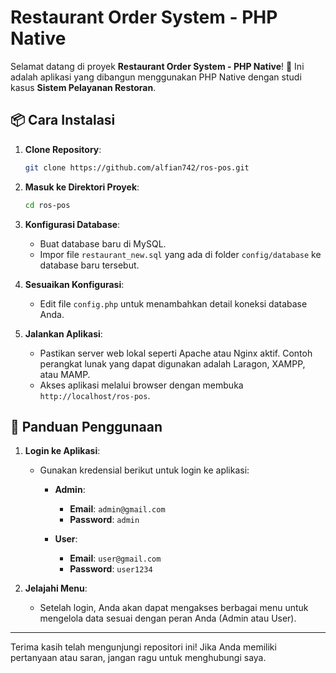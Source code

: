 # Restaurant Order System - PHP Native

Selamat datang di proyek **Restaurant Order System - PHP Native**! 🎉 Ini adalah aplikasi yang dibangun menggunakan PHP Native dengan studi kasus **Sistem Pelayanan Restoran**.

## 📦 Cara Instalasi

1. **Clone Repository**:
    ```bash
    git clone https://github.com/alfian742/ros-pos.git
    ```

2. **Masuk ke Direktori Proyek**:
    ```bash
    cd ros-pos
    ```

3. **Konfigurasi Database**:
    - Buat database baru di MySQL.
    - Impor file `restaurant_new.sql` yang ada di folder `config/database` ke database baru tersebut.

4. **Sesuaikan Konfigurasi**:
    - Edit file `config.php` untuk menambahkan detail koneksi database Anda.

5. **Jalankan Aplikasi**:
    - Pastikan server web lokal seperti Apache atau Nginx aktif. Contoh perangkat lunak yang dapat digunakan adalah Laragon, XAMPP, atau MAMP.
    - Akses aplikasi melalui browser dengan membuka `http://localhost/ros-pos`.

## 📖 Panduan Penggunaan

1. **Login ke Aplikasi**:
    - Gunakan kredensial berikut untuk login ke aplikasi:
      - **Admin**:
        - **Email**: `admin@gmail.com`
        - **Password**: `admin`
    
      - **User**:
        - **Email**: `user@gmail.com`
        - **Password**: `user1234`

2. **Jelajahi Menu**:
    - Setelah login, Anda akan dapat mengakses berbagai menu untuk mengelola data sesuai dengan peran Anda (Admin atau User).

---

Terima kasih telah mengunjungi repositori ini! Jika Anda memiliki pertanyaan atau saran, jangan ragu untuk menghubungi saya.
